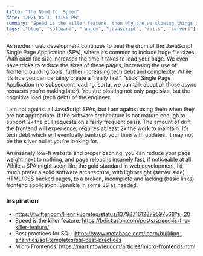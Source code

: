 ```yaml
---
title: "The Need for Speed"
date: "2021-04-11 12:50 PM"
summary: "Speed is the killer feature, then why are we slowing things down with all these files? How can we improve modern web development?"
tags: ["blog", "software", "random", "javascript", "rails", "servers"]
---
```


As modern web development continues to beat the drum of the JavaScript Single Page Application (SPA), where it’s common to include huge file sizes. 
With each file size increases the time it takes to load your page. We even have tricks to reduce the sizes of these pages, increasing the use of frontend building tools, further increasing 
tech debt and complexity. While it’s true you can certainly create a “really fast”, “slick” Single Page Application (no subsequent loading, sorta, we can talk about all those async requests you’re making later). 
You are bloating not only page size, but the cognitive load (tech debt) of the engineer. 

I am not against all JavaScript SPAs, but I am against using them when they are not appropriate. 
If the software architecture is not mature enough to support 2x the pull requests on a fairly frequent basis. 
The amount of drift the frontend will experience, requires at least 2x the work to maintain. It’s tech debt which will eventually bankrupt your time with updates.
It may not be the silver bullet you’re looking for.

An insanely low-fi website and proper caching, you can reduce your page weight next to nothing, and page reload is insanely fast, if noticeable at all. 
While a SPA might seem like the gold standard in web development, I’d much prefer a solid software architecture, with lightweight (server side) HTML/CSS backed pages, 
to a broken, incomplete and lacking (basic links) frontend application. Sprinkle in some JS as needed. 

### Inspiration

- https://twitter.com/HenrikJoreteg/status/1379871612879597568?s=20
- Speed is the killer feature: https://bdickason.com/posts/speed-is-the-killer-feature/ 
- Best practices for SQL: https://www.metabase.com/learn/building-analytics/sql-templates/sql-best-practices
- Micro Frontends: https://martinfowler.com/articles/micro-frontends.html

